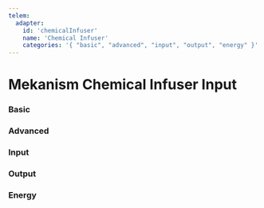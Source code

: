 ```yaml
---
telem:
  adapter:
    id: 'chemicalInfuser'
    name: 'Chemical Infuser'
    categories: '{ "basic", "advanced", "input", "output", "energy" }'
---
```


<script setup>
  import { data as metrics } from './common/metrics.data.ts'
</script>

# Mekanism Chemical Infuser Input <RepoLink path="lib/input/mekanism/ChemicalInfuserInputAdapter.lua" />

<!--@include: ./common/preamble.md -->

### Basic

<MetricTable
  prefix="mekcheminfuser:"
  :metrics="[
    { name: 'input_left_item_count',          value: '0 - inf',   unit: 'item'  },
    { name: 'input_left_filled_percentage',   value: '0.0 - 1.0', unit: 'B'     },
    { name: 'input_right_filled_percentage',  value: '0.0 - inf'                },
    { name: 'input_right_item_count',         value: '0 - inf',   unit: 'item'  },
    { name: 'output_filled_percentage',       value: '0.0 - inf'                },
    { name: 'output_item_count',              value: '0 - inf',   unit: 'item'  },
    { name: 'energy_usage',                   value: '0.0 - inf', unit: 'FE/t'  },
    ...metrics.genericMachine.basic
  ]"
/>

### Advanced

<MetricTable
  prefix="mekcheminfuser:"
  :metrics="[
    ...metrics.genericMachine.advanced
  ]"
/>

### Input

<MetricTable
  prefix="mekcheminfuser:"
  :metrics="[
    { name: 'input_left',           value: '0.0 - inf', unit: 'B' },
    { name: 'input_left_capacity',  value: '0.0 - inf', unit: 'B' },
    { name: 'input_left_needed',    value: '0.0 - inf', unit: 'B' },
    { name: 'input_right',          value: '0.0 - inf', unit: 'B' },
    { name: 'input_right_capacity', value: '0.0 - inf', unit: 'B' },
    { name: 'input_right_needed',   value: '0.0 - inf', unit: 'B' }
  ]"
/>

### Output

<MetricTable
  prefix="mekcheminfuser:"
  :metrics="[
    { name: 'output',           value: '0.0 - inf', unit: 'B' },
    { name: 'output_capacity',  value: '0.0 - inf', unit: 'B' },
    { name: 'output_needed',    value: '0.0 - inf', unit: 'B' }
  ]"
/>

### Energy

<MetricTable
  prefix="mekcheminfuser:"
  :metrics="[
    ...metrics.genericMachine.energy
  ]"
/>
